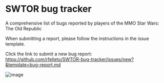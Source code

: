 # SWTOR bug tracker
A comprehensive list of bugs reported by players of the MMO Star Wars: The Old Republic

When submitting a report, please follow the instructions in the issue template.

Click the link to submit a new bug report: https://github.com/rfelleto/SWTOR-bug-tracker/issues/new?&template=bug-report.md

![image](https://github.com/rfelleto/SWTOR-bug-tracker/assets/143844491/18597089-eecb-4b4d-9bcc-9b8f479dd178)

